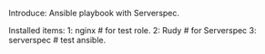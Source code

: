 Introduce: 
  Ansible playbook with Serverspec.

Installed items:
 1: nginx # for test role.
 2: Rudy  # for Serverspec
 3: serverspec # test ansible.
